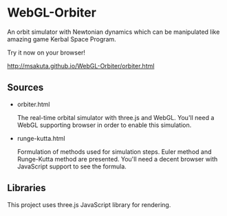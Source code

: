 # WebGL-Orbiter

An orbit simulator with Newtonian dynamics which can be manipulated like
amazing game Kerbal Space Program.

Try it now on your browser!

http://msakuta.github.io/WebGL-Orbiter/orbiter.html


## Sources

* orbiter.html

  The real-time orbital simulator with three.js and WebGL.
  You'll need a WebGL supporting browser in order to enable this simulation.

* runge-kutta.html  

  Formulation of methods used for simulation steps.  Euler method and Runge-Kutta method
  are presented.  You'll need a decent browser with JavaScript support to see the formula.


## Libraries

This project uses three.js JavaScript library for rendering.
